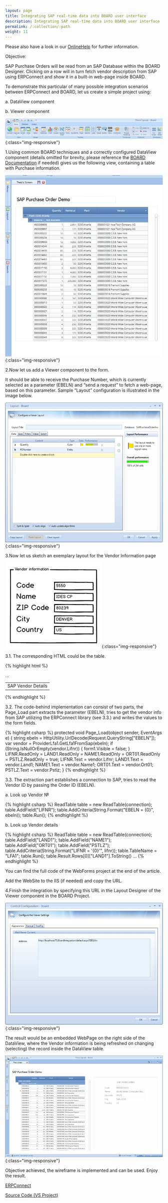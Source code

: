 ```yaml
---
layout: page
title: Integrating SAP real-time data into BOARD user interface
description: Integrating SAP real-time data into BOARD user interface
permalink: /:collection/:path
weight: 11
---
```


Please also have a look in our [OnlineHelp](https://help.theobald-software.com/en/) for further information.

Objective:

SAP Purchase Orders will be read from an SAP Database within the BOARD Designer. Clicking on a row will in turn fetch vendor description from SAP using ERPConnect and show it in a built-in web-page inside BOARD.

 

To demonstrate this particular of many possible integration scenarios between ERPConnect and BOARD, let us create a simple project using:

a.    DataView component

b.    Viewer component


![image001](/img/contents/image001.jpg){:class="img-responsive"}

1.Using common BOARD techniques and a correctly configured DataView component (details omitted for brevity, please reference the [BOARD Documentation](http://help.board.com/) if needed) gives us the following view, containing a table with Purchase information.

![image002](/img/contents/image002.jpg){:class="img-responsive"}

2.Now let us add a Viewer component to the form.

It should be able to receive the Purchase Number, which is currently selected as a parameter (EBELN) and “send a request” to fetch a web-page, based on this parameter. Sample “Layout” configuration is illustrated in the image below.

![image003](/img/contents/image003.gif){:class="img-responsive"}

3.Now let us sketch an exemplary layout for the Vendor Information page

![image004](/img/contents/image004.png){:class="img-responsive"}

3.1.  The corresponding HTML could be the table.

{% highlight html %}
<body>
    <form id="form1" runat="server">
        <div>
            <table class="lfa1T">
                <tr>
                    <td colspan="2">
                        <div class="ts-vendor-title ts-nohover">
                            SAP Vendor Details
                        </div>
                    </td>
                </tr>
                …
           </table>
        </div>
    </form>
</body>
</html>
{% endhighlight %}

3.2.  The code-behind implementation can consist of two parts, the Page_Load part extracts the parameter (EBELN), tries to get the vendor info from SAP utilizing the ERPConnect library (see 3.3.) and writes the values to the form fields.

{% highlight csharp %}
protected void Page_Load(object sender, EventArgs e)
        {
            string ebeln = HttpUtility.UrlDecode(Request.QueryString["EBELN"]);
            var vendor = ProviderLfa1.GetLfa1FromSap(ebeln);
            if (String.IsNullOrEmpty(vendor.Lifnr))
            {
                form1.Visible = false;
            }
            LIFNR.ReadOnly = LAND1.ReadOnly = NAME1.ReadOnly = ORT01.ReadOnly = PSTLZ.ReadOnly = true; 
            LIFNR.Text = vendor.Lifnr;
            LAND1.Text = vendor.Land1;
            NAME1.Text = vendor.Name1;
            ORT01.Text = vendor.Ort01;
            PSTLZ.Text = vendor.Pstlz;
        }
{% endhighlight %}

3.3.    The extraction part establishes a connection to SAP, tries to read the Vendor ID by passing the Order ID (EBELN).

a.    Look up Vendor №

{% highlight csharp %}
	ReadTable table = new ReadTable(connection);
	table.AddField("LIFNR");
	table.AddCriteria(String.Format("EBELN = {0}", ebeln));
	table.Run();
{% endhighlight %}

b.    Look up Vendor details

{% highlight csharp %}
	ReadTable table = new ReadTable(connection);
	table.AddField("LAND1");
	table.AddField("NAME1");
	table.AddField("ORT01");
	table.AddField("PSTLZ");
	table.AddCriteria(String.Format("LIFNR = '{0}'", lifnr));
	table.TableName = "LFA1";
	table.Run();
	table.Result.Rows[0]["LAND1"].ToString()
	…
{% endhighlight %}

You can find the full code of the WebForms project at the end of the article.

Add the WebSite to the IIS (if needed) and copy the URL.

4.Finish the integration by specifying this URL in the Layout Designer of the Viewer component in the BOARD Project.

![image005](/img/contents/image005.jpg){:class="img-responsive"}

The result would be an embedded WebPage on the right side of the DataView, where the Vendor information is being refreshed on changing (selecting) the record inside the DataView table.

![image006](/img/contents/image006.gif){:class="img-responsive"}

Objective achieved, the wireframe is implemented and can be used. Enjoy the result.

[ERPConnect](https://theobald-software.com/en/erpconnect/)

[Source Code (VS Project)](/files/TS.BoardIntegration_src.zip)